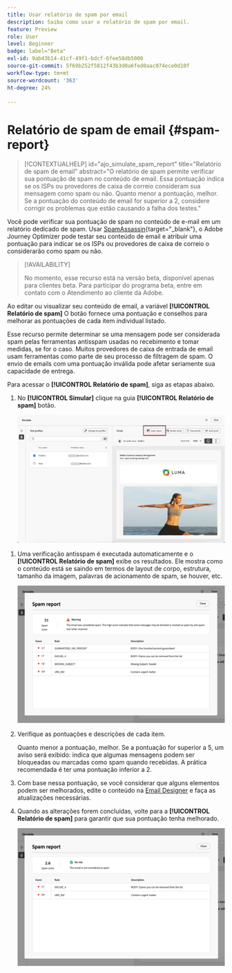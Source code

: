```yaml
---
title: Usar relatório de spam por email
description: Saiba como usar o relatório de spam por email.
feature: Preview
role: User
level: Beginner
badge: label="Beta"
exl-id: 9ab43b14-41cf-49f1-bdcf-6fee58db5000
source-git-commit: 5f69b252f5812f43b3d0a6fed0aac074ece0d10f
workflow-type: tm+mt
source-wordcount: '363'
ht-degree: 24%

---
```


# Relatório de spam de email {#spam-report}

>[!CONTEXTUALHELP]
>id="ajo_simulate_spam_report"
>title="Relatório de spam de email"
>abstract="O relatório de spam permite verificar sua pontuação de spam no conteúdo de email. Essa pontuação indica se os ISPs ou provedores de caixa de correio consideram sua mensagem como spam ou não. Quanto menor a pontuação, melhor. Se a pontuação do conteúdo de email for superior a 2, considere corrigir os problemas que estão causando a falha dos testes."

Você pode verificar sua pontuação de spam no conteúdo de e-mail em um relatório dedicado de spam. Usar [SpamAssassin](https://spamassassin.apache.org/){target="_blank"}, o Adobe Journey Optimizer pode testar seu conteúdo de email e atribuir uma pontuação para indicar se os ISPs ou provedores de caixa de correio o considerarão como spam ou não.

>[!AVAILABILITY]
>
>No momento, esse recurso está na versão beta, disponível apenas para clientes beta. Para participar do programa beta, entre em contato com o Atendimento ao cliente da Adobe.

Ao editar ou visualizar seu conteúdo de email, a variável **[!UICONTROL Relatório de spam]** O botão fornece uma pontuação e conselhos para melhorar as pontuações de cada item individual listado.

Esse recurso permite determinar se uma mensagem pode ser considerada spam pelas ferramentas antisspam usadas no recebimento e tomar medidas, se for o caso. Muitos provedores de caixa de entrada de email usam ferramentas como parte de seu processo de filtragem de spam. O envio de emails com uma pontuação inválida pode afetar seriamente sua capacidade de entrega.

Para acessar o **[!UICONTROL Relatório de spam]**, siga as etapas abaixo.

1. No **[!UICONTROL Simular]** clique na guia **[!UICONTROL Relatório de spam]** botão.

   ![](assets/spam-report-button.png)

<!--
    You can also open the [Email Designer](../email/content-from-scratch.md), click the **[!UICONTROL More]** button and select **[!UICONTROL Check spam score]** from the menu.

    ![](assets/spam-report-check-score.png)
-->

1. Uma verificação antisspam é executada automaticamente e o **[!UICONTROL Relatório de spam]** exibe os resultados. Ele mostra como o conteúdo está se saindo em termos de layout de corpo, estrutura, tamanho da imagem, palavras de acionamento de spam, se houver, etc.

   ![](assets/spam-report-high-score.png)

1. Verifique as pontuações e descrições de cada item.

   Quanto menor a pontuação, melhor. Se a pontuação for superior a 5, um aviso será exibido: indica que algumas mensagens podem ser bloqueadas ou marcadas como spam quando recebidas. A prática recomendada é ter uma pontuação inferior a 2.

1. Com base nessa pontuação, se você considerar que alguns elementos podem ser melhorados, edite o conteúdo na [Email Designer](../email/content-from-scratch.md) e faça as atualizações necessárias.

1. Quando as alterações forem concluídas, volte para a **[!UICONTROL Relatório de spam]** para garantir que sua pontuação tenha melhorado.

   ![](assets/spam-report-low-score.png)

<!--You can also check the message's alerts for warnings on potential risk of spam detection. Follow the steps below.

1. Click the **[!UICONTROL Alerts]** button on top right of the screen. [Learn more on email alerts](../email/create-email.md#check-email-alerts)

1. If **[!UICONTROL Spam checker alert]** is displayed, you should check your content for a potential risk of spam using the **[!UICONTROL Spam report]** feature as detailed above.

    ![](assets/spam-report-alert.png)
-->
